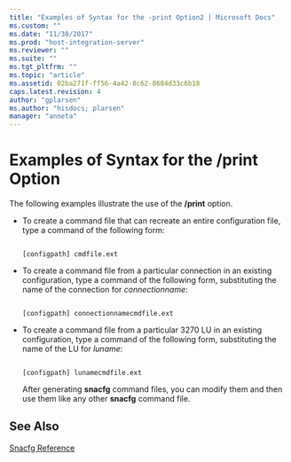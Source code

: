 ```yaml
---
title: "Examples of Syntax for the -print Option2 | Microsoft Docs"
ms.custom: ""
ms.date: "11/30/2017"
ms.prod: "host-integration-server"
ms.reviewer: ""
ms.suite: ""
ms.tgt_pltfrm: ""
ms.topic: "article"
ms.assetid: 02ba271f-ff56-4a42-8c62-8684d33c6b18
caps.latest.revision: 4
author: "gplarsen"
ms.author: "hisdocs; plarsen"
manager: "anneta"
---
```

# Examples of Syntax for the /print Option
The following examples illustrate the use of the **/print** option.  
  
- To create a command file that can recreate an entire configuration file, type a command of the following form:  
  
  ```  
  
  [configpath] cmdfile.ext  
  ```  
  
- To create a command file from a particular connection in an existing configuration, type a command of the following form, substituting the name of the connection for *connectionname*:  
  
  ```  
  
  [configpath] connectionnamecmdfile.ext  
  ```  
  
- To create a command file from a particular 3270 LU in an existing configuration, type a command of the following form, substituting the name of the LU for *luname*:  
  
  ```  
  
  [configpath] lunamecmdfile.ext  
  ```  
  
  After generating **snacfg** command files, you can modify them and then use them like any other **snacfg** command file.  
  
## See Also  
 [Snacfg Reference](../core/snacfg-reference2.md)